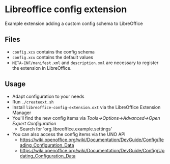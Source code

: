 # Libreoffice config extension
Example extension adding a custom config schema to LibreOffice

## Files

* `config.xcs` contains the config schema
* `config.xcu` contains the default values
* `META-INF/manifest.xml` and `description.xml` are necessary to register the extension in LibreOffice.

## Usage

* Adapt configuration to your needs
* Run `./createoxt.sh`
* Install `libreoffice-config-extension.oxt` via the LibreOffice Extension Manager
* You'll find the new config items via <i>Tools->Options->Advanced->Open Expert Configuration</i>
  * Search for 'org.libreoffice.example.settings'
* You can also access the config items via the UNO API
  * https://wiki.openoffice.org/wiki/Documentation/DevGuide/Config/Reading_Configuration_Data
  * https://wiki.openoffice.org/wiki/Documentation/DevGuide/Config/Updating_Configuration_Data
